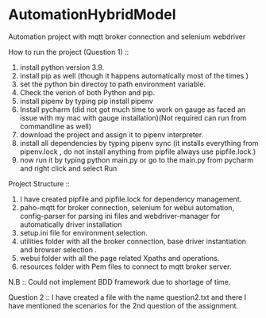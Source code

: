 # AutomationHybridModel
Automation project with mqtt broker connection and selenium webdriver

How to run the project (Question 1) ::
1. install python version 3.9.
2. install pip as well (though it happens automatically most of the times )
3. set the python bin directoy to path environment variable.
4. Check the verion of both Python and pip.
5. install pipenv by typing pip install pipenv
6. Install pycharm (did not got much time to work on gauge as faced an issue with my mac with gauge installation)(Not required can run from commandline as well)
7. download the project and assign it to pipenv interpreter.
8. install all dependencies by typing pipenv sync (it installs everything from pipenv.lock , do not install anything from pipfile always use pipfile.lock.)
9. now run it by typing python main.py or go to the main.py from pycharm and right click and select Run

Project Structure ::
1. I have created pipfile and pipfile.lock for dependency management.
2. paho-mqtt for broker connection, selenium for webui automation, config-parser for parsing ini files and webdriver-manager for automatically driver installation 
2. setup.ini file for environment selection.
3. utilities folder with all the broker connection, base driver instantiation and browser selection .
4. webui folder with all the page related Xpaths and operations.
5. resources folder with Pem files to connect to mqtt broker server.

N.B :: Could not implement BDD framework due to shortage of time.

Question 2 ::
I have created a file with the name question2.txt and there I have mentioned the scenarios for the 2nd question of the assignment.

